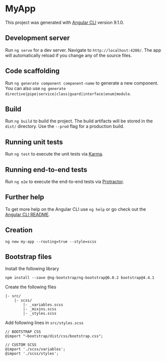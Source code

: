 # MyApp

This project was generated with [Angular CLI](https://github.com/angular/angular-cli) version 9.1.0.

## Development server

Run `ng serve` for a dev server. Navigate to `http://localhost:4200/`. The app will automatically reload if you change any of the source files.

## Code scaffolding

Run `ng generate component component-name` to generate a new component. You can also use `ng generate directive|pipe|service|class|guard|interface|enum|module`.

## Build

Run `ng build` to build the project. The build artifacts will be stored in the `dist/` directory. Use the `--prod` flag for a production build.

## Running unit tests

Run `ng test` to execute the unit tests via [Karma](https://karma-runner.github.io).

## Running end-to-end tests

Run `ng e2e` to execute the end-to-end tests via [Protractor](http://www.protractortest.org/).

## Further help

To get more help on the Angular CLI use `ng help` or go check out the [Angular CLI README](https://github.com/angular/angular-cli/blob/master/README.md).

## Creation
```
ng new my-app --routing=true --style=scss
```

## Bootstrap files
Install the following library
```
npm install --save @ng-bootstrap/ng-bootstrap@6.0.2 bootstrap@4.4.1
```

Create the following files
```
|- src/
    |- scss/
        |- _variables.scss
        |- _mixins.scss
        |- _styles.scss
```
Add following lines in `src/styles.scss`
```
// BOOTSTRAP CSS
@import "~bootstrap/dist/css/bootstrap.css";

// CUSTOM SCSS
@import './scss/variables';
@import './scss/styles';
```
